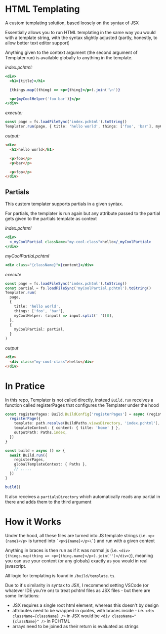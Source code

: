 # HTML Templating

A custom templating solution, based loosely on the syntax of JSX

Essentially allows you to run HTML templating in the same way you would with a template string, with the syntax slightly adjusted (partly, honestly, to allow better text editor support)

Anything given to the context argument (the second argument of Templater.run) is available globally to anything in the template.

_index.pchtml:_

```jsx
<div>
  <h1>{title}</h1>

  {things.map((thing) => <p>{thing}</p>).join('\n')}

  <p>{myCoolHelper('foo bar')}</p>
</div>
```

_execute:_

```ts
const page = fs.loadFileSync('index.pchtml').toString()
Templater.run(page, { title: 'hello world', things: ['foo', 'bar'], myCoolHelper: (input) => input.split(' ')[0] })
```

_output:_

```html
<div>
  <h1>hello world</h1>

  <p>foo</p>
  <p>bar</p>

  <p>foo</p>
</div>
```

## Partials

This custom templater supports partials in a given syntax.

For partials, the templater is run again but any attribute passed to the partial gets given to the partials template as context

_index.pchtml_

```jsx
<div>
  <_myCoolPartial className="my-cool-class">hello</_myCoolPartial>
</div>
```

_myCoolPartial.pchtml_

```jsx
<div class="{className}">{content}</div>
```

_execute_

```ts
const page = fs.loadFileSync('index.pchtml').toString()
const partial = fs.loadFileSync('myCoolPartial.pchtml').toString()
Templater.run(
  page,
  {
    title: 'hello world',
    things: ['foo', 'bar'],
    myCoolHelper: (input) => input.split(' ')[0],
  },
  {
    myCoolPartial: partial,
  }
)
```

_output_

```html
<div>
  <div class="my-cool-class">hello</div>
</div>
```

# In Pratice

In this repo, Templater is not called directly, instead `Build.run` receives a function called registerPages that configures the Templater under the hood

```ts
const registerPages: Build.BuildConfig['registerPages'] = async (registerPage) => {
  registerPage({
    template: path.resolve(BuildPaths.viewsDirectory, 'index.pchtml'),
    templateContext: { content: { title: 'home' } },
    outputPath: Paths.index,
  })
}

const build = async () => {
  await Build.run({
    registerPages,
    globalTemplateContext: { Paths },
    // .....
  })
}

build()
```

It also receives a `partialsDirectory` which automatically reads any partial in there and adds them to the third argument

# How it Works

Under the hood, all these files are turned into JS template strings (i.e. `<p>{name}</p>` is turned into `` `<p>${name}</p>\` ``) and run with a given context

Anything in braces is then run as if it was normal js (i.e. `<div>{things.map(thing => <p>{thing.name}</p>).join('')</div>}`), meaning you can use your context (or any globals) exactly as you would in real javascript.

All logic for templating is found in `/build/template.ts`.

Due to it's similarity in syntax to JSX, I recommend setting VSCode (or whatever IDE you're on) to treat pchtml files as JSX files - but there are some limitations:

- JSX requires a single root html element, whereas this doesn't by design
- attributes need to be wrapped in quotes, with braces inside - i.e. `<div className={className} />` in JSX would be `<div className="{className}" />` in PCHTML
- arrays need to be joined as their return is evaluated as strings
